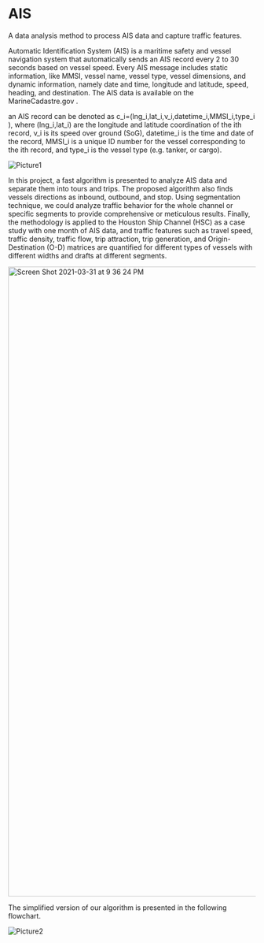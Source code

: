 # AIS
A data analysis method to process AIS data and capture traffic features.

Automatic Identification System (AIS) is a maritime safety and vessel navigation system that automatically sends an AIS record every 2 to 30 seconds based on vessel speed. Every AIS message includes static information, like MMSI, vessel name, vessel type, vessel dimensions, and dynamic information, namely date and time, longitude and latitude, speed, heading, and destination. The AIS data is available on the MarineCadastre.gov .

an AIS record can be denoted as c_i=(lng_i,lat_i,ν_i,datetime_i,MMSI_i,type_i ), where (lng_i,lat_i) are the longitude and latitude coordination of the ith  record, ν_i is its speed over ground (SoG),  datetime_i is the time and date of the record, MMSI_i is a unique ID number for the vessel corresponding to the ith record, and type_i is the vessel type (e.g. tanker, or cargo). 

![Picture1](https://user-images.githubusercontent.com/33292172/113235057-0e5a8700-9268-11eb-876d-0750a8309b67.png)

In this project, a fast algorithm is presented to analyze AIS data and separate them into tours and trips. The proposed algorithm also finds vessels directions as inbound, outbound, and stop. Using segmentation technique, we could analyze traffic behavior for the whole channel or specific segments to provide comprehensive or meticulous results. Finally, the methodology is applied to the Houston Ship Channel (HSC) as a case study with one month of AIS data, and traffic features such as travel speed, traffic density, traffic flow, trip attraction, trip generation, and Origin-Destination (O-D) matrices are quantified for different types of vessels with different widths and drafts at different segments.

<img width="1279" alt="Screen Shot 2021-03-31 at 9 36 24 PM" src="https://user-images.githubusercontent.com/33292172/113235685-2e3e7a80-9269-11eb-91e9-d7c1055e8e8b.png">


The simplified version of our algorithm is presented in the following flowchart.

![Picture2](https://user-images.githubusercontent.com/33292172/113235859-6f368f00-9269-11eb-8b0b-8e3732897ce6.png)
